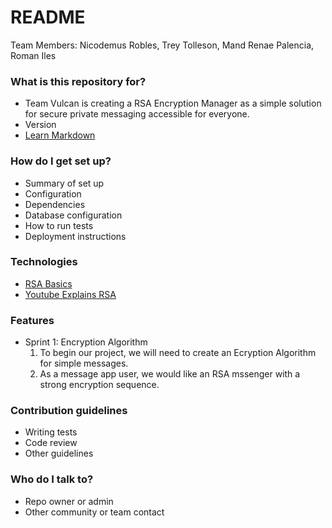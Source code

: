 # README #


Team Members: Nicodemus Robles, Trey Tolleson, Mand Renae Palencia, Roman Iles

### What is this repository for? ###

* Team Vulcan is creating a RSA Encryption Manager as a simple solution for secure private messaging accessible for everyone.
* Version
* [Learn Markdown](https://bitbucket.org/tutorials/markdowndemo)

### How do I get set up? ###

* Summary of set up
* Configuration
* Dependencies
* Database configuration
* How to run tests
* Deployment instructions

### Technologies
* [RSA Basics](https://en.wikipedia.org/wiki/RSA_(cryptosystem))
* [Youtube Explains RSA](https://www.youtube.com/watch?v=wXB-V_Keiu8)

### Features
* Sprint 1: Encryption Algorithm
	1. To begin our project, we will need to create an Ecryption Algorithm for simple messages.
	2. As a message app user, we would like an RSA mssenger with a strong encryption sequence.

### Contribution guidelines ###

* Writing tests
* Code review
* Other guidelines

### Who do I talk to? ###

* Repo owner or admin
* Other community or team contact